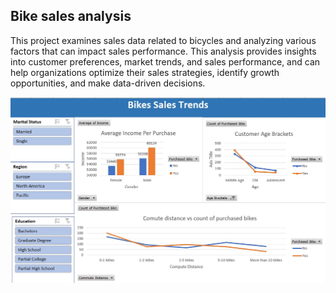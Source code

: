 ## Bike sales analysis 

This project examines sales data related to bicycles and analyzing various factors that can impact sales performance. This analysis provides insights into customer preferences, market trends, and sales performance, and can help organizations optimize their sales strategies, identify growth opportunities, and make data-driven decisions. 

![Screenshot](img.jpg)
